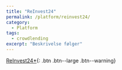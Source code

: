 ```yaml
---
title: "ReInvest24"
permalink: /platform/reinvest24/
category:
  - Platform
tags:
  - crowdlending
excerpt: "Beskrivelse følger"
---
```


[ReInvest24*](http://www.reinvest24.com/en/r/qu8wff1z){: .btn .btn--large .btn--warning}

